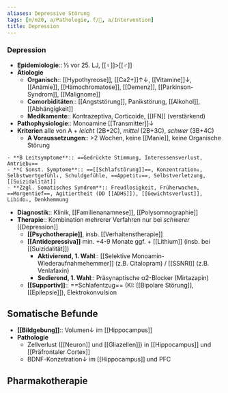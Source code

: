 ```yaml
---
aliases: Depressive Störung
tags: [m/m20, a/Pathologie, f/💭, a/Intervention]
title: Depression
---
```

### Depression
- **Epidemiologie**:: ⅓ vor 25. LJ, [[♀]]>[[♂]]
- **Ätiologie**
	- **Organisch**:: [[Hypothyreose]], [[Ca2+]]↑↓, [[Vitamine]]↓, [[Anämie]], [[Hämochromatose]], [[Demenz]], [[Parkinson-Syndrom]], [[Malignome]]
	- **Comorbiditäten**:: [[Angststörung]], Panikstörung, [[Alkohol]], [[Abhängigkeit]]
	- **Medikamente**:: Kontrazeptiva, Corticoide, [[IFN]] (verstärkend)
- **Pathophysiologie**:: Monoamine [[Transmitter]]↓ 
- **Kriterien** alle von A + *leicht* (2B+2C), *mittel* (2B+3C), *schwer* (3B+4C)
	- **A Voraussetzungen**:: >2 Wochen, keine [[Manie]], keine Organische Störung
<!--SR:!2023-02-04,24,270-->
	- **B Leitsymptome**:: ==Gedrückte Stimmung, Interessensverlust, Antrieb↓==
	- **C Sonst. Symptome**:: ==[[Schlafstörung]]==, Konzentration↓, Selbstwertgefühl↓, Schuldgefühle, ==Appetit↓==, Selbstverletzung, [[Suizidalität]]
	- **Zzgl. Somatisches Syndrom**:: Freudlosigkeit, Früherwachen, ==Morgentief==, Agitiertheit (DD [[ADHS]]), [[Gewichtsverlust]], Libido↓, Denkhemmung
- **Diagnostik**:: Klinik, [[Familienanamnese]], [[Polysomnographie]]
- **Therapie**:: Kombination mehrerer Verfahren nur bei *schwerer* [[Depression]]
	- **[[Psychotherapie]]**, insb. [[Verhaltenstherapie]]
	- **[[Antidepressiva]]** min. +4-9 Monate ggf. + [[Lithium]] (insb. bei [[Suizidalität]])
		- **Aktivierend, 1. Wahl**:: [[Selektive Monoamin-Wiederaufnahmehemmer]] (z.B. Citalopram) / [[SSNRI]] (z.B. Venlafaxin)
		- **Sedierend, 1. Wahl**:: Präsynaptische α2-Blocker (Mirtazapin)
	- **[[Supportiv]]**:: ==Schlafentzug== (KI: [[Bipolare Störung]], [[Epilepsie]]), Elektrokonvulsion


## Somatische Befunde
- **[[Bildgebung]]**:: Volumen↓ im [[Hippocampus]]
- **Pathologie**
	- Zellverlust ([[Neuron]] und [[Gliazellen]]) in [[Hippocampus]] und [[Präfrontaler Cortex]]
	- BDNF-Konzetration↓ im [[Hippocampus]] und PFC

## Pharmakotherapie